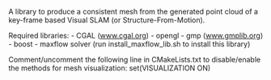 A library to produce a consistent mesh from the generated point cloud of a key-frame based Visual SLAM (or Structure-From-Motion).

Required libraries:
	- CGAL (www.cgal.org)
	- opengl
	- gmp (www.gmplib.org)
	- boost
	- maxflow solver (run install_maxflow_lib.sh to install this library)


Comment/uncomment the following line in CMakeLists.txt to disable/enable the methods for mesh visualization:
set(VISUALIZATION ON)

